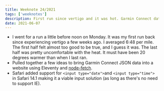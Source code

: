 ```yaml
---
title: Weeknote 24/2021
tags: ['weeknotes']
description: First run since vertigo and it was hot. Garmin Connect data, and date and time inputs. 
date: 2021-06-07
---
```

- I went for a run a little before noon on Monday. It was my first run back since experiencing vertigo a few weeks ago. I averaged 6:48 per mile. The first half felt almost too good to be true, and I guess it was. The last half was pretty uncomfortable with the heat. It must have been 20 degrees warmer than when I last ran. 
- Pulled together a few ideas to bring Garmin Connect JSON data into a website using Eleventy and [node-fetch](https://www.npmjs.com/package/node-fetch).
- Safari added support for `<input type="date">`and  `<input type="time">` in Safari 14.1 making it a viable input solution (as long as there's no need to support IE).